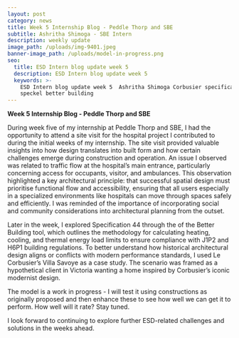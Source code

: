 ```yaml
---
layout: post
category: news
title: Week 5 Internship Blog - Peddle Thorp and SBE
subtitle: Ashritha Shimoga - SBE Intern
description: weekly update
image_path: /uploads/img-9401.jpeg
banner-image_path: /uploads/model-in-progress.png
seo:
  title: ESD Intern blog update week 5
  description: ESD Intern blog update week 5
  keywords: >-
    ESD Intern blog update week 5  Ashritha Shimoga Corbusier specification 44 
    speckel better building
---
```

**Week 5 Internship Blog - Peddle Thorp and SBE**

During week five of my internship at Peddle Thorp and SBE, I had the opportunity to attend a site visit for the hospital project I contributed to during the initial weeks of my internship. The site visit provided valuable insights into how design translates into built form and how certain challenges emerge during construction and operation. An issue I observed was related to traffic flow at the hospital’s main entrance, particularly concerning access for occupants, visitor, and ambulances. This observation highlighted a key architectural principle: that successful spatial design must prioritise functional flow and accessibility, ensuring that all users especially in a specialized environments like hospitals can move through spaces safely and efficiently. I was reminded of the importance of incorporating social and community considerations into architectural planning from the outset.

Later in the week, I explored Specification 44 through the of the Better Building tool, which outlines the methodology for calculating heating, cooling, and thermal energy load limits to ensure compliance with J1P2 and H6P1 building regulations. To better understand how historical architectural design aligns or conflicts with modern performance standards, I used Le Corbusier’s Villa Savoye as a case study. The scenario was framed as a hypothetical client in Victoria wanting a home inspired by Corbusier’s iconic modernist design.

The model is a work in progress - I will test it using constructions as originally proposed and then enhance these to see how well we can get it to perform.  How well will it rate?  Stay tuned.

I look forward to continuing to explore further ESD-related challenges and solutions in the weeks ahead.

&nbsp;